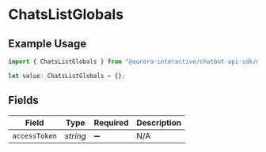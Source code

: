 # ChatsListGlobals

## Example Usage

```typescript
import { ChatsListGlobals } from "@aurora-interactive/chatbot-api-sdk/models/operations";

let value: ChatsListGlobals = {};
```

## Fields

| Field              | Type               | Required           | Description        |
| ------------------ | ------------------ | ------------------ | ------------------ |
| `accessToken`      | *string*           | :heavy_minus_sign: | N/A                |